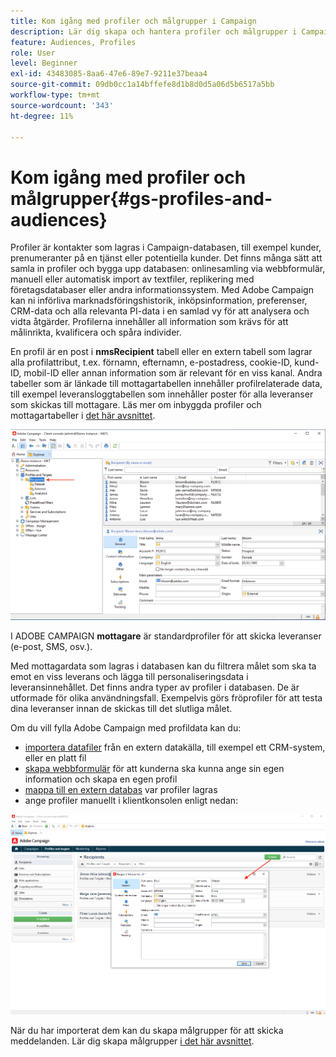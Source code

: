 ```yaml
---
title: Kom igång med profiler och målgrupper i Campaign
description: Lär dig skapa och hantera profiler och målgrupper i Campaign
feature: Audiences, Profiles
role: User
level: Beginner
exl-id: 43483085-8aa6-47e6-89e7-9211e37beaa4
source-git-commit: 09db0cc1a14bffefe8d1b8d0d5a06d5b6517a5bb
workflow-type: tm+mt
source-wordcount: '343'
ht-degree: 11%

---
```


# Kom igång med profiler och målgrupper{#gs-profiles-and-audiences}

Profiler är kontakter som lagras i Campaign-databasen, till exempel kunder, prenumeranter på en tjänst eller potentiella kunder. Det finns många sätt att samla in profiler och bygga upp databasen: onlinesamling via webbformulär, manuell eller automatisk import av textfiler, replikering med företagsdatabaser eller andra informationssystem. Med Adobe Campaign kan ni införliva marknadsföringshistorik, inköpsinformation, preferenser, CRM-data och alla relevanta PI-data i en samlad vy för att analysera och vidta åtgärder. Profilerna innehåller all information som krävs för att målinrikta, kvalificera och spåra individer.



En profil är en post i **nmsRecipient** tabell eller en extern tabell som lagrar alla profilattribut, t.ex. förnamn, efternamn, e-postadress, cookie-ID, kund-ID, mobil-ID eller annan information som är relevant för en viss kanal. Andra tabeller som är länkade till mottagartabellen innehåller profilrelaterade data, till exempel leveransloggtabellen som innehåller poster för alla leveranser som skickas till mottagare. Läs mer om inbyggda profiler och mottagartabeller i [det här avsnittet](../dev/datamodel.md#ootb-profiles).

![](assets/recipients-in-explorer.png)

I ADOBE CAMPAIGN **mottagare** är standardprofiler för att skicka leveranser (e-post, SMS, osv.).

Med mottagardata som lagras i databasen kan du filtrera målet som ska ta emot en viss leverans och lägga till personaliseringsdata i leveransinnehållet. Det finns andra typer av profiler i databasen. De är utformade för olika användningsfall. Exempelvis görs fröprofiler för att testa dina leveranser innan de skickas till det slutliga målet.

Om du vill fylla Adobe Campaign med profildata kan du:

* [importera datafiler](../start/import.md) från en extern datakälla, till exempel ett CRM-system, eller en platt fil
* [skapa webbformulär](../dev/webapps.md) för att kunderna ska kunna ange sin egen information och skapa en egen profil
* [mappa till en extern databas](../connect/fda.md) var profiler lagras
* ange profiler manuellt i klientkonsolen enligt nedan:

![](assets/create-profile.png)

<!--You can also select your message audience in an external file: recipients are stored not in the database, but in files. These are known as “external” deliveries. These contacts can be imported or not in Adobe Campaign. [Learn more](external-profiles.md).-->

När du har importerat dem kan du skapa målgrupper för att skicka meddelanden. Lär dig skapa målgrupper [i det här avsnittet](create-audiences.md).